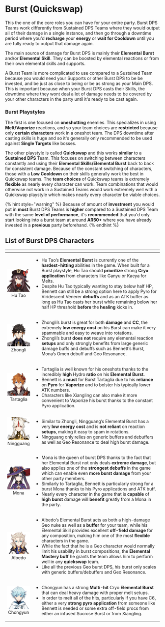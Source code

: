 # Burst \(Quickswap\)

This the one of the core roles you can have for your entire party. Burst DPS Teams work differently from Sustained DPS Teams where they would output all of their damage in a single instance, and then go through a downtime period where you'd **recharge** your **energy** or **wait for Cooldown** until you are fully ready to output that damage again.

The main source of damage for Burst DPS is mainly their **Elemental Burst** and/or **Elemental Skill**. They can be boosted by elemental reactions or from their own elemental skills and supports.

A Burst Team is more complicated to use compared to a Sustained Team because you would need your Supports or other Burst DPS to be be invested, and be just as close to being or be as strong as your Main DPS. This is important because when your Burst DPS casts their Skills, the downtime where they wont deal a lot of damage needs to be covered by your other characters in the party until it's ready to be cast again.

### Burst Playstyles

The first is one focused on **oneshotting** enemies. This specializes in using **Melt/Vaporize** reactions, and so your team choices are **restricted** because only **certain characters** work in a oneshot team. The DPS downtime after casting skills is huge and so it's generally only recommended to be used against **Single Targets** like bosses. 

The other playstyle is called **Quickswap** and this works **similar** to a **Sustained DPS** Team. This focuses on switching between characters constantly and using their **Elemental Skills/Elemental Burst** back to back for consistent damage. Because of the constant switching of characters, those with a **Low Cooldown** on their skills generally work the best in Quickswap teams. The **team choices** of Quickswap teams is extremely **flexible** as nearly every character can work. Team combinations that would otherwise not work in a Sustained Teams would work extremely well with a Quickswap playstyle which makes nearly every character be viable choices.

{% hint style="warning" %}
Because of amount of **investment** you would put in **most** Burst DPS Teams is **higher** compared to a Sustained DPS Team with the same **level of performance**, it's **recommended** that you'd only start looking into a burst team at around **AR50+** where you have already invested in a **previous** party beforehand.
{% endhint %}

## List of Burst DPS Characters

<table>
  <thead>
    <tr>
      <th style="text-align:center"></th>
      <th style="text-align:left"></th>
    </tr>
  </thead>
  <tbody>
    <tr>
      <td style="text-align:center">
        <img src="../../.gitbook/assets/ui_avataricon_hutao.png" alt/>
        <br />Hu Tao</td>
      <td style="text-align:left">
        <ul>
          <li>Hu Tao&#x2019;s <b>Elemental Burst</b> is currently one of the <b>hardest-hitting</b> abilities
            in the game. When built for a Burst playstyle, Hu Tao should <b>prioritize</b> strong <b>Cryo application</b> from
            characters like Ganyu or Kaeya for Melts.</li>
          <li>Despite Hu Tao typically wanting to stay below half HP, Bennett can still
            be a strong option here to apply Pyro for Viridescent Venerer <b>debuffs</b> and
            as an ATK buffer as long as Hu Tao casts her burst while remaining below
            her half HP threshold <b>before</b> the <b>healing</b> kicks in.</li>
        </ul>
      </td>
    </tr>
    <tr>
      <td style="text-align:center">
        <img src="../../.gitbook/assets/ui_avataricon_zhongli.png" alt/>
        <br />Zhongli</td>
      <td style="text-align:left">
        <ul>
          <li>Zhongli&#x2019;s burst is great for both <b>damage</b> and <b>CC</b>, the
            extremely <b>low energy cost</b> on his Burst can make it very spammable
            and easy to weave into rotations.</li>
          <li>Zhongli&#x2019;s burst <b>does not</b> require any elemental reaction <b>setups</b> and
            only strongly benefits from large generic damage buffs and debuffs such
            as Bennett&#x2019;s Burst, Mona&#x2019;s Omen debuff and Geo Resonance.</li>
        </ul>
      </td>
    </tr>
    <tr>
      <td style="text-align:center">
        <img src="../../.gitbook/assets/ui_avataricon_tartaglia.png" alt/>
        <br />Tartaglia</td>
      <td style="text-align:left">
        <ul>
          <li>Tartaglia is well known for his oneshots thanks to the incredibly <b>high</b> Hydro <b>ratio</b> on
            his <b>Elemental Burst.</b> 
          </li>
          <li>Bennett is a <b>must</b> for Burst Tartaglia due to his <b>reliance</b> on <b>Pyro</b> for <b>Vaporize</b> and
            to bolster his typically lower ATK numbers.</li>
          <li>Characters like Xiangling can also make it more convenient to Vaporize
            his burst thanks to the constant Pyro application.</li>
        </ul>
      </td>
    </tr>
    <tr>
      <td style="text-align:center">
        <img src="../../.gitbook/assets/ui_avataricon_ningguang.png" alt/>
        <br />Ningguang</td>
      <td style="text-align:left">
        <ul>
          <li>Similar to Zhongli, Ningguang&#x2019;s Elemental Burst has a very <b>low energy cost</b> and
            is <b>not reliant</b> on reaction <b>setups</b>, making it easy to spam in
            rotations.</li>
          <li>Ningguang only relies on generic buffers and debuffers as well as Geo
            Resonance to deal high burst damage.</li>
        </ul>
      </td>
    </tr>
    <tr>
      <td style="text-align:center">
        <img src="../../.gitbook/assets/ui_avataricon_mona.png" alt/>
        <br />Mona</td>
      <td style="text-align:left">
        <ul>
          <li>Mona is the queen of burst DPS thanks to the fact that her Elemental Burst
            not only deals <b>extreme damage</b>, but also applies one of the <b>strongest debuffs</b> in
            the game which can enable even <b>more burst damage</b> from your other party
            members.</li>
          <li>Similarly to Tartaglia, Bennett is particularly strong for a burst Mona
            thanks to his Pyro applications and ATK buff.</li>
          <li>Nearly every character in the game that is <b>capable</b> of <b>high burst</b> damage
            will <b>benefit</b> greatly from a Mona in the party.</li>
        </ul>
      </td>
    </tr>
    <tr>
      <td style="text-align:center">
        <img src="../../.gitbook/assets/ui_avataricon_albedo.png" alt/>
        <br />Albedo</td>
      <td style="text-align:left">
        <ul>
          <li>Albedo&#x2019;s Elemental Burst acts as both a high-damage Geo nuke as
            well as a <b>buffer</b> for your team, while his Elemental Skill provides
            excellent <b>off-field damage</b> for any composition, making him one of
            the most <b>flexible</b> characters in the game.</li>
          <li>While the fact that he is a Geo character would normally limit his usability
            in burst compositions, the <b>Elemental Mastery buff</b> he grants the team
            allows him to perform well in any <b>quickswap</b> team.</li>
          <li>Like all the previous Geo burst DPS, his burst only scales with generic
            buffers/debuffers and Geo Resonance.</li>
        </ul>
      </td>
    </tr>
    <tr>
      <td style="text-align:center">
        <img src="../../.gitbook/assets/ui_avataricon_chongyun.png" alt/>
        <br />Chongyun</td>
      <td style="text-align:left">
        <ul>
          <li>Chongyun has a strong <b>Multi-hit</b> Cryo <b>Elemental Burst</b> that can
            deal heavy damage with proper melt setups.</li>
          <li>In order to melt all of the hits, particularly if you have C6, either
            a very <b>strong pyro application</b> from someone like Bennett is needed
            or some extra off-field procs from either an infused Sucrose Burst or from
            Xiangling.</li>
        </ul>
      </td>
    </tr>
  </tbody>
</table>

